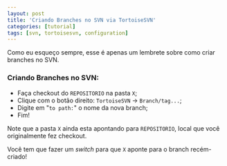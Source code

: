 ```yaml
---
layout: post
title: 'Criando Branches no SVN via TortoiseSVN'
categories: [tutorial]
tags: [svn, tortoisesvn, configuration]
---
```

Como eu esqueço sempre, esse é apenas um lembrete sobre como criar branches no SVN.
<!--more-->

### Criando Branches no SVN:

- Faça checkout do `REPOSITORIO` na pasta `X`;
- Clique com o botão direito: `TortoiseSVN` -> `Branch/tag...`;
- Digite em "`to path:`" o nome da nova branch;
- Fim!

Note que a pasta `X` ainda esta apontando para `REPOSITORIO`, local que você originalmente fez checkout.

Você tem que fazer um *switch* para que `X` aponte para o branch recém-criado!

